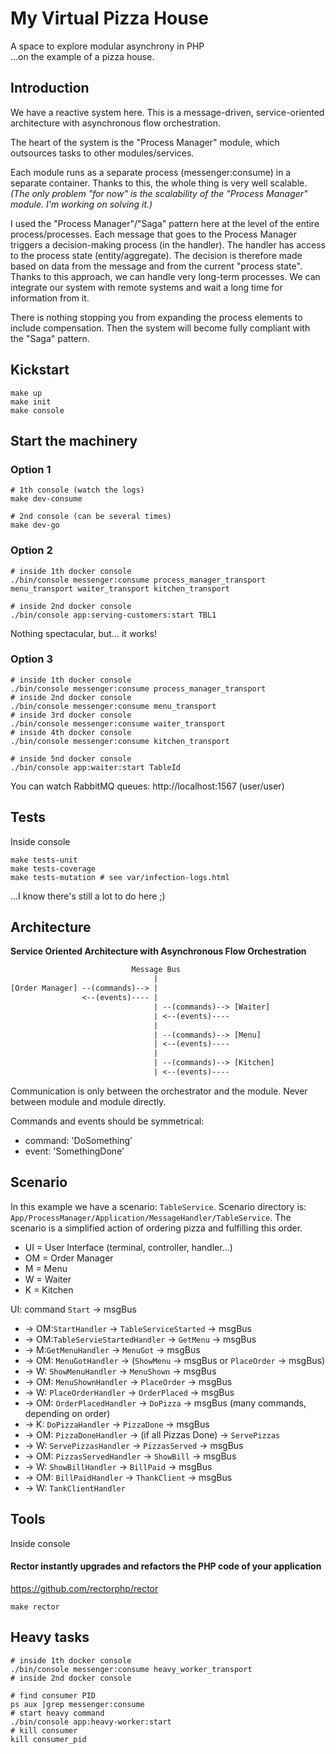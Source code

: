 # My Virtual Pizza House
A space to explore modular asynchrony in PHP   
...on the example of a pizza house.

## Introduction

We have a reactive system here. 
This is a message-driven, service-oriented architecture with asynchronous flow orchestration.

The heart of the system is the "Process Manager" module, which outsources tasks to other modules/services.

Each module runs as a separate process (messenger:consume) in a separate container. Thanks to this, the whole thing is very well scalable.
_(The only problem "for now" is the scalability of the "Process Manager" module. I'm working on solving it.)_

I used the "Process Manager"/"Saga" pattern here at the level of the entire process/processes. 
Each message that goes to the Process Manager triggers a decision-making process (in the handler). 
The handler has access to the process state (entity/aggregate). 
The decision is therefore made based on data from the message and from the current "process state".
Thanks to this approach, we can handle very long-term processes.
We can integrate our system with remote systems and wait a long time for information from it.

There is nothing stopping you from expanding the process elements to include compensation. 
Then the system will become fully compliant with the "Saga" pattern.

## Kickstart
```shell
make up
make init
make console

```

## Start the machinery
### Option 1
```shell
# 1th console (watch the logs)
make dev-consume

# 2nd console (can be several times)
make dev-go
```

### Option 2
```shell
# inside 1th docker console
./bin/console messenger:consume process_manager_transport menu_transport waiter_transport kitchen_transport

# inside 2nd docker console
./bin/console app:serving-customers:start TBL1
```
Nothing spectacular, but... it works!

### Option 3
```shell
# inside 1th docker console
./bin/console messenger:consume process_manager_transport
# inside 2nd docker console
./bin/console messenger:consume menu_transport
# inside 3rd docker console
./bin/console messenger:consume waiter_transport
# inside 4th docker console
./bin/console messenger:consume kitchen_transport

# inside 5nd docker console
./bin/console app:waiter:start TableId
```

You can watch RabbitMQ queues: http://localhost:1567 (user/user)

## Tests
Inside console
```shell
make tests-unit
make tests-coverage
make tests-mutation # see var/infection-logs.html
```
...I know there's still a lot to do here ;)

## Architecture
**Service Oriented Architecture with Asynchronous Flow Orchestration**

```txt
                           Message Bus
                                |
[Order Manager] --(commands)--> |
                <--(events)---- |
                                | --(commands)--> [Waiter]
                                | <--(events)----
                                |
                                | --(commands)--> [Menu]
                                | <--(events)----
                                |
                                | --(commands)--> [Kitchen]
                                | <--(events)----
```
Communication is only between the orchestrator and the module.
Never between module and module directly.

Commands and events should be symmetrical:
- command: 'DoSomething'
- event: 'SomethingDone'


## Scenario
In this example we have a scenario: `TableService`.
Scenario directory is: `App/ProcessManager/Application/MessageHandler/TableService`.
The scenario is a simplified action of ordering pizza and fulfilling this order.

- UI = User Interface (terminal, controller, handler...)
- OM = Order Manager
- M = Menu
- W = Waiter
- K = Kitchen


UI: command `Start` -> msgBus 
- -> OM:`StartHandler` -> `TableServiceStarted` -> msgBus
- -> OM:`TableServieStartedHandler` -> `GetMenu` -> msgBus
- -> M:`GetMenuHandler` -> `MenuGot` -> msgBus
- -> OM: `MenuGotHandler` -> (`ShowMenu` -> msgBus or `PlaceOrder` -> msgBus)
- -> W: `ShowMenuHandler` -> `MenuShown` -> msgBus
- -> OM: `MenuShownHandler` -> `PlaceOrder` -> msgBus
- -> W: `PlaceOrderHandler` -> `OrderPlaced` -> msgBus
- -> OM: `OrderPlacedHandler` -> `DoPizza` -> msgBus (many commands, depending on order)
- -> K: `DoPizzaHandler` -> `PizzaDone` -> msgBus
- -> OM: `PizzaDoneHandler` -> (if all Pizzas Done) -> `ServePizzas`
- -> W: `ServePizzasHandler` -> `PizzasServed` -> msgBus
- -> OM: `PizzasServedHandler` -> `ShowBill` -> msgBus
- -> W: `ShowBillHandler` -> `BillPaid` -> msgBus
- -> OM: `BillPaidHandler` -> `ThankClient` -> msgBus
- -> W: `TankClientHandler`

## Tools
Inside console
#### Rector instantly upgrades and refactors the PHP code of your application
https://github.com/rectorphp/rector
```shell
make rector
```

## Heavy tasks
```shell
# inside 1th docker console
./bin/console messenger:consume heavy_worker_transport
# inside 2nd docker console

# find consumer PID
ps aux |grep messenger:consume
# start heavy command
./bin/console app:heavy-worker:start
# kill consumer
kill consumer_pid
```

